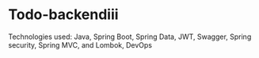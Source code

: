 # Todo-backendiii
Technologies used: Java, Spring Boot, Spring Data, JWT, Swagger, Spring security, Spring MVC, and Lombok, DevOps
